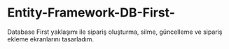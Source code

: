 # Entity-Framework-DB-First-
Database First yaklaşımı ile sipariş oluşturma, silme, güncelleme ve sipariş ekleme ekranlarını tasarladım.
